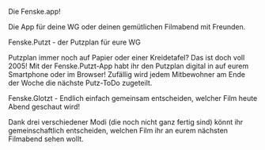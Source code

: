 Die Fenske.app!

Die App für deine WG oder deinen gemütlichen Filmabend mit Freunden.

Fenske.Putzt - der Putzplan für eure WG

Putzplan immer noch auf Papier oder einer Kreidetafel? Das ist doch voll 2005! Mit der Fenske.Putzt-App habt ihr den Putzplan digital in auf eurem Smartphone oder im Browser!
Zufällig wird jedem Mitbewohner am Ende der Woche die nächste Putz-ToDo zugeteilt.


Fenske.Glotzt - Endlich einfach gemeinsam entscheiden, welcher Film heute Abend geschaut wird!

Dank drei verschiedener Modi (die noch nicht ganz fertig sind) könnt ihr gemeinschaftlich entscheiden, welchen Film ihr an eurem nächsten Filmabend sehen wollt.

